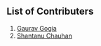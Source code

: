 ## List of Contributers
1. [Gaurav Gogia](https://github.com/DesmondANIMUS)
2. [Shantanu Chauhan](https://github.com/DesmondANIMUS)